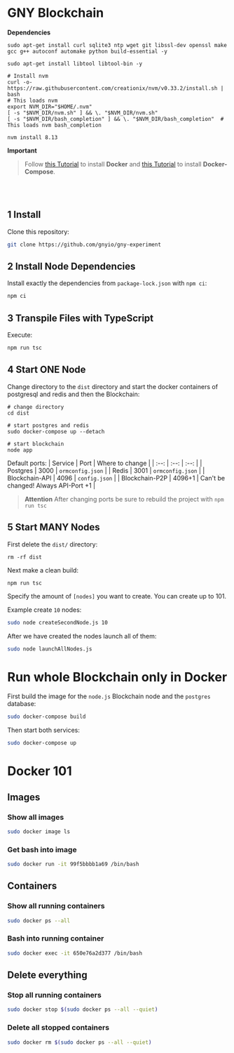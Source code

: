 # GNY Blockchain

__Dependencies__
```
sudo apt-get install curl sqlite3 ntp wget git libssl-dev openssl make gcc g++ autoconf automake python build-essential -y

sudo apt-get install libtool libtool-bin -y

# Install nvm
curl -o- https://raw.githubusercontent.com/creationix/nvm/v0.33.2/install.sh | bash
# This loads nvm
export NVM_DIR="$HOME/.nvm"
[ -s "$NVM_DIR/nvm.sh" ] && \. "$NVM_DIR/nvm.sh"
[ -s "$NVM_DIR/bash_completion" ] && \. "$NVM_DIR/bash_completion"  # This loads nvm bash_completion

nvm install 8.13
```
__Important__  
> Follow [this Tutorial](https://docs.docker.com/install/linux/docker-ce/ubuntu/) to install __Docker__ and [this Tutorial](https://docs.docker.com/compose/install/) to install __Docker-Compose__.

<br/>
<br/>

## 1 Install

Clone this repository:
```bash
git clone https://github.com/gnyio/gny-experiment
```

## 2 Install Node Dependencies

Install exactly the dependencies from `package-lock.json` with `npm ci`:
```bash
npm ci
```

## 3 Transpile Files with TypeScript

Execute:
```bash
npm run tsc
```

## 4 Start ONE Node

Change directory to the `dist` directory and start the docker containers of postgresql and redis and then the Blockchain:
```
# change directory
cd dist

# start postgres and redis
sudo docker-compose up --detach

# start blockchain
node app
```

Default ports:
| Service | Port | Where to change |
| :--: | :--: | :--: |
| Postgres | 3000 | `ormconfig.json` |
| Redis | 3001 | `ormconfig.json` |
| Blockchain-API | 4096 | `config.json` |
| Blockchain-P2P | 4096+1 | Can't be changed! Always API-Port +1 |

> __Attention__
> After changing ports be sure to rebuild the project with `npm run tsc`


## 5 Start MANY Nodes

First delete the `dist/` directory:
```
rm -rf dist
```

Next make a clean build:
```
npm run tsc
```

Specify the amount of `[nodes]` you want to create. You can create up to 101.

Example create `10` nodes:
```bash
sudo node createSecondNode.js 10
```

After we have created the nodes launch all of them:
```bash
sudo node launchAllNodes.js
```

# Run whole Blockchain only in Docker
First build the image for the `node.js` Blockchain node and the `postgres` database:
```bash
sudo docker-compose build
```

Then start both services:
```bash
sudo docker-compose up
```


# Docker 101

## Images
### Show all images
```bash
sudo docker image ls
```
### Get bash into image
```bash
sudo docker run -it 99f5bbbb1a69 /bin/bash
```

## Containers
### Show all running containers
```bash
sudo docker ps --all
```
### Bash into running container
```bash
sudo docker exec -it 650e76a2d377 /bin/bash
```

## Delete everything
### Stop all running containers
```bash
sudo docker stop $(sudo docker ps --all --quiet)
```

### Delete all stopped containers
```bash
sudo docker rm $(sudo docker ps --all --quiet)
```